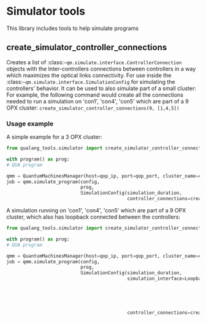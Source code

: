 # Simulator tools
This library includes tools to help simulate programs

## create_simulator_controller_connections
Creates a list of :class:`~qm.simulate.interface.ControllerConnection` objects with the Inter-controllers connections between controllers in a way which maximizes the optical links connectivity.
For use inside the :class:`~qm.simulate.interface.SimulationConfig` for simulating the controllers' behavior.
It can be used to also simulate part of a small cluster: For example, the following command would create all the connections
needed to run a simulation on 'con1', 'con4', 'con5' which are part of a 9 OPX cluster: `create_simulator_controller_connections(9, [1,4,5])`

### Usage example
A simple example for a 3 OPX cluster:

```python
from qualang_tools.simulator import create_simulator_controller_connections

with program() as prog:
# QUA program 

qmm = QuantumMachinesManager(host=qop_ip, port=qop_port, cluster_name=cluster_name)
job = qmm.simulate_program(config,
                           prog,
                           SimulationConfig(simulation_duration,
                                            controller_connections=create_simulator_controller_connections(3)))
```
 
A simulation running on 'con1', 'con4', 'con5' which are part of a 9 OPX cluster, which also has loopback connected between the controllers:

```python
from qualang_tools.simulator import create_simulator_controller_connections

with program() as prog:
# QUA program 

qmm = QuantumMachinesManager(host=qop_ip, port=qop_port, cluster_name=cluster_name)
job = qmm.simulate_program(config,
                           prog,
                           SimulationConfig(simulation_duration,
                                            simulation_interface=LoopbackInterface([('con1', 1, 'con4', 1),
                                                                                    ('con1', 2, 'con4', 2),
                                                                                    ('con4', 1, 'con1', 1),
                                                                                    ('con4', 2, 'con1', 2),
                                                                                    ],
                                                                                   latency=168),
                                            controller_connections=create_simulator_controller_connections(9,
                                                                                                           [1, 4, 5])))
```